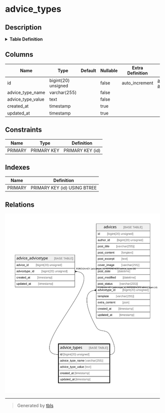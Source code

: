 # advice_types

## Description

<details>
<summary><strong>Table Definition</strong></summary>

```sql
CREATE TABLE `advice_types` (
  `id` bigint(20) unsigned NOT NULL AUTO_INCREMENT,
  `advice_type_name` varchar(255) COLLATE utf8mb4_unicode_ci NOT NULL,
  `advice_type_value` text COLLATE utf8mb4_unicode_ci NOT NULL,
  `created_at` timestamp NULL DEFAULT NULL,
  `updated_at` timestamp NULL DEFAULT NULL,
  PRIMARY KEY (`id`)
) ENGINE=InnoDB AUTO_INCREMENT=[Redacted by tbls] DEFAULT CHARSET=utf8mb4 COLLATE=utf8mb4_unicode_ci
```

</details>

## Columns

| Name | Type | Default | Nullable | Extra Definition | Children | Parents | Comment |
| ---- | ---- | ------- | -------- | ---------------- | -------- | ------- | ------- |
| id | bigint(20) unsigned |  | false | auto_increment | [advice_advicetype](advice_advicetype.md) [advices](advices.md) |  |  |
| advice_type_name | varchar(255) |  | false |  |  |  |  |
| advice_type_value | text |  | false |  |  |  |  |
| created_at | timestamp |  | true |  |  |  |  |
| updated_at | timestamp |  | true |  |  |  |  |

## Constraints

| Name | Type | Definition |
| ---- | ---- | ---------- |
| PRIMARY | PRIMARY KEY | PRIMARY KEY (id) |

## Indexes

| Name | Definition |
| ---- | ---------- |
| PRIMARY | PRIMARY KEY (id) USING BTREE |

## Relations

![er](advice_types.svg)

---

> Generated by [tbls](https://github.com/k1LoW/tbls)
